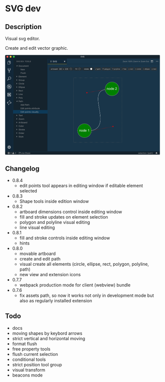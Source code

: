 # SVG dev

## Description

Visual svg editor.

Create and edit vector graphic.

![SVG dev](https://raw.githubusercontent.com/alexklyuev/svg-dev/master/docs/images/screenshot1.png)

## Changelog
 - 0.8.4
   - edit points tool appears in editing window if editable element selected
 - 0.8.3
   - Shape tools inside edition window
 - 0.8.2
   - artboard dimensions control inside editing window
   - fill and stroke updates on element selection
   - polygon and polyline visual editing
   - line visual editing
 - 0.8.1
   - fill and stroke controls inside editing window
   - hints
 - 0.8.0
   - movable artboard
   - create and edit path
   - visual create all elements (circle, ellipse, rect, polygon, polyline, path)
   - new view and extension icons
 - 0.7.7
   - webpack production mode for client (webview) bundle
 - 0.7.6
   - fix assets path, so now it works not only in development mode but also as regularly installed extension

## Todo
- docs
- moving shapes by keybord arrows
- strict vertical and horizontal moving
- format flush
- free property tools
- flush current selection
- conditional tools
- strict position tool group
- visual transform
- beacons mode
